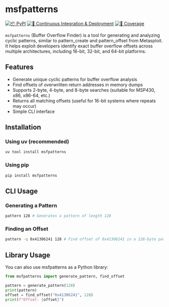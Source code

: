 # msfpatterns

[![📦️ PyPI](https://img.shields.io/pypi/v/msfpatterns)](https://pypi.org/project/msfpatterns/) [![👷 Continuous Integration & Deployment](https://github.com/wrboyce/msfpatterns/actions/workflows/ci-cd.yaml/badge.svg)](https://github.com/wrboyce/msfpatterns/actions/workflows/ci.yaml) [![🧪 Coverage](https://codecov.io/gh/wrboyce/msfpatterns/graph/badge.svg?token=QG683U5IKA)](https://codecov.io/gh/wrboyce/msfpatterns)

`msfpatterns` (Buffer Overflow Finder) is a tool for generating and analyzing cyclic patterns, similar to pattern_create and pattern_offset from Metasploit. It helps exploit developers identify exact buffer overflow offsets across multiple architectures, including 16-bit, 32-bit, and 64-bit platforms.

## Features

- Generate unique cyclic patterns for buffer overflow analysis
- Find offsets of overwritten return addresses in memory dumps
- Supports 2-byte, 4-byte, and 8-byte searches (suitable for MSP430, x86, x86-64, etc.)
- Returns all matching offsets (useful for 16-bit systems where repeats may occur)
- Simple CLI interface

## Installation

### Using uv (recommended)

```bash
uv tool install msfpatterns
```

### Using pip

```bash
pip install msfpatterns
```

## CLI Usage

### Generating a Pattern

```bash
pattern 128 # Generates a pattern of length 128
```

### Finding an Offset

```bash
pattern -q 0x41306241 128 # Find offset of 0x41306241 in a 128-byte pattern
```

## Library Usage

You can also use msfpatterns as a Python library:

```python
from msfpatterns import generate_pattern, find_offset

pattern = generate_pattern(128)
print(pattern)
offset = find_offset("0x41306241", 128)
print(f"Offset: {offset}")
```
